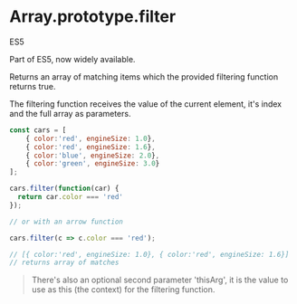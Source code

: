 # Array.prototype.filter

<div class="spec es5">ES5</div>


Part of ES5, now widely available.

Returns an array of matching items which the provided filtering function returns true.

The filtering function receives the value of the current element, it's index and the full array as parameters.

```javascript
const cars = [
    { color:'red', engineSize: 1.0},
    { color:'red', engineSize: 1.6},
    { color:'blue', engineSize: 2.0},
    { color:'green', engineSize: 3.0}
];

cars.filter(function(car) {
  return car.color === 'red'
});

// or with an arrow function

cars.filter(c => c.color === 'red');

// [{ color:'red', engineSize: 1.0}, { color:'red', engineSize: 1.6}]
// returns array of matches
```

> There's also an optional second parameter 'thisArg', it is the value to use as this (the context) for the filtering function.
